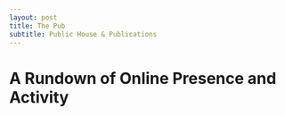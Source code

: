 ```yaml
---
layout: post
title: The Pub
subtitle: Public House & Publications
---
```


# A Rundown of Online Presence and Activity

